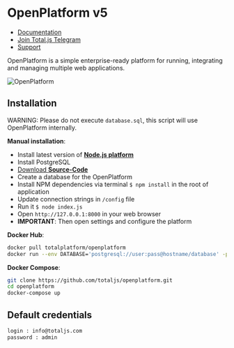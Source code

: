 # OpenPlatform v5

- [Documentation](https://docs.totaljs.com/openplatform/)
- [Join Total.js Telegram](https://t.me/totaljs)
- [Support](https://www.totaljs.com/support/)

OpenPlatform is a simple enterprise-ready platform for running, integrating and managing multiple web applications.

![OpenPlatform](https://docs.totaljs.com/download/xav3001kb41d-1si7hid-640x492-1.gif)

## Installation

WARNING: Please do not execute `database.sql`, this script will use OpenPlatform internally.

__Manual installation__:

- Install latest version of [__Node.js platform__](https://nodejs.org/en/)
- Install PostgreSQL
- [Download __Source-Code__](https://github.com/totaljs/openplatform)
- Create a database for the OpenPlatform
- Install NPM dependencies via terminal `$ npm install` in the root of application
- Update connection strings in `/config` file
- Run it `$ node index.js`
- Open `http://127.0.0.1:8000` in your web browser
- __IMPORTANT__: Then open settings and configure the platform

__Docker Hub__:

```bash
docker pull totalplatform/openplatform
docker run --env DATABASE='postgresql://user:pass@hostname/database' -p 8000:8000 totalplatform/openplatform
````

__Docker Compose__:

```bash
git clone https://github.com/totaljs/openplatform.git
cd openplatform
docker-compose up
````

## Default credentials

```html
login : info@totaljs.com
password : admin
```